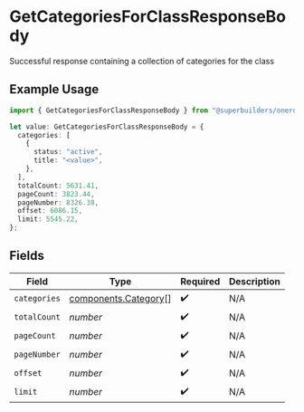 # GetCategoriesForClassResponseBody

Successful response containing a collection of categories for the class

## Example Usage

```typescript
import { GetCategoriesForClassResponseBody } from "@superbuilders/oneroster/models/operations";

let value: GetCategoriesForClassResponseBody = {
  categories: [
    {
      status: "active",
      title: "<value>",
    },
  ],
  totalCount: 5631.41,
  pageCount: 3823.44,
  pageNumber: 8326.38,
  offset: 6086.15,
  limit: 5545.22,
};
```

## Fields

| Field                                                        | Type                                                         | Required                                                     | Description                                                  |
| ------------------------------------------------------------ | ------------------------------------------------------------ | ------------------------------------------------------------ | ------------------------------------------------------------ |
| `categories`                                                 | [components.Category](../../models/components/category.md)[] | :heavy_check_mark:                                           | N/A                                                          |
| `totalCount`                                                 | *number*                                                     | :heavy_check_mark:                                           | N/A                                                          |
| `pageCount`                                                  | *number*                                                     | :heavy_check_mark:                                           | N/A                                                          |
| `pageNumber`                                                 | *number*                                                     | :heavy_check_mark:                                           | N/A                                                          |
| `offset`                                                     | *number*                                                     | :heavy_check_mark:                                           | N/A                                                          |
| `limit`                                                      | *number*                                                     | :heavy_check_mark:                                           | N/A                                                          |
